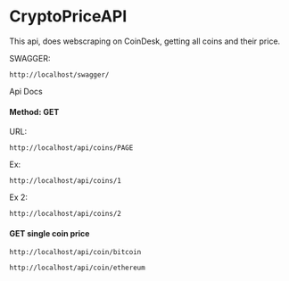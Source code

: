 # CryptoPriceAPI
This api, does webscraping on CoinDesk, getting all coins and their price.

SWAGGER: 
```
http://localhost/swagger/
```

Api Docs
#### Method: GET
URL: 
```
http://localhost/api/coins/PAGE
```
Ex: 
```
http://localhost/api/coins/1
```
Ex 2: 
```
http://localhost/api/coins/2
```
#### GET single coin price
```
http://localhost/api/coin/bitcoin
```
```
http://localhost/api/coin/ethereum
```
